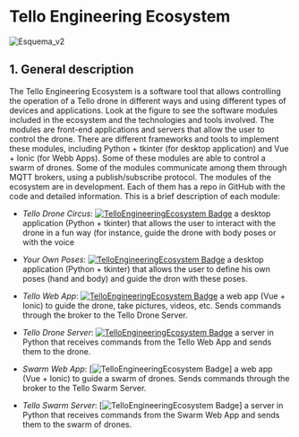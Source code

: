 # Tello Engineering Ecosystem   
![Esquema_v2](https://github.com/dronsEETAC/TelloEngineeringEcosystem/assets/100842082/04e39eff-d09c-4242-8869-4448f4da43c2)



## 1. General description

The Tello Engineering Ecosystem is a software tool that allows controlling the operation of a Tello drone in different ways and using different types of devices and applications. Look at the figure to see the software modules included in the ecosystem and the technologies and tools involved.
The modules are front-end applications and servers that allow the user to control the drone. There are different frameworks and tools to implement these modules, including Python + tkinter (for desktop application) and Vue + Ionic (for Webb Apps). Some of these modules are able to control a swarm of drones.
Some of the modules communicate among them through MQTT brokers, using a publish/subscribe protocol.
The modules of the ecosystem are in development. Each of them has a repo in GitHub with the code and detailed information. This is a brief description of each module:

* *Tello Drone Circus*:
[![TelloEngineeringEcosystem Badge](https://img.shields.io/badge/TEE-TelloDroneCircus-blue.svg)](https://github.com/dronsEETAC/TelloDroneCircus) a desktop application (Python + tkinter) that allows the user to interact with the drone in a fun way (for instance, guide the drone with body poses or with the voice

* *Your Own Poses*:
[![TelloEngineeringEcosystem Badge](https://img.shields.io/badge/TEE-YourOwnPoses-blue.svg)](https://github.com/dronsEETAC/YourOwnPoses)   a desktop application (Python + tkinter) that allows the user to define his own poses (hand and body) and guide the dron with these poses.

    
* *Tello Web App*:
[![TelloEngineeringEcosystem Badge](https://img.shields.io/badge/TEE-TelloWebApp-blue.svg)](https://github.com/dronsEETAC/TelloWebApp)  a web app (Vue + Ionic) to guide the drone, take pictures, videos, etc. Sends commands through the broker to the Tello Drone Server.

    
* *Tello Drone Server*:
[![TelloEngineeringEcosystem Badge](https://img.shields.io/badge/TEE-TelloDroneServer-blue.svg)](https://github.com/dronsEETAC/TelloDroneServer)  a server in Python that receives commands from the Tello Web App and sends them to the drone.

* *Swarm Web App*:
[![TelloEngineeringEcosystem Badge](https://img.shields.io/badge/TEE-SwarmWebApp-blue.svg)]  a web app (Vue + Ionic) to guide a swarm of drones. Sends commands through the broker to the Tello Swarm Server.

* *Tello Swarm Server*:
[![TelloEngineeringEcosystem Badge](https://img.shields.io/badge/TEE-TelloSwarmServer-blue.svg)]  a server in Python that receives commands from the Swarm Web App and sends them to the swarm of drones. 
